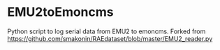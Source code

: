 # EMU2toEmoncms
Python script to log serial data from EMU2 to emoncms.  Forked from https://github.com/smakonin/RAEdataset/blob/master/EMU2_reader.py
